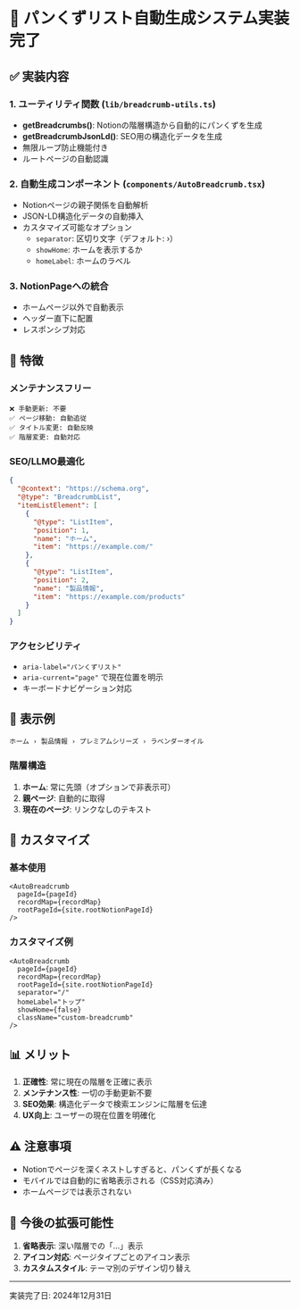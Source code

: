 # 🍞 パンくずリスト自動生成システム実装完了

## ✅ 実装内容

### 1. ユーティリティ関数 (`lib/breadcrumb-utils.ts`)
- **getBreadcrumbs()**: Notionの階層構造から自動的にパンくずを生成
- **getBreadcrumbJsonLd()**: SEO用の構造化データを生成
- 無限ループ防止機能付き
- ルートページの自動認識

### 2. 自動生成コンポーネント (`components/AutoBreadcrumb.tsx`)
- Notionページの親子関係を自動解析
- JSON-LD構造化データの自動挿入
- カスタマイズ可能なオプション
  - `separator`: 区切り文字（デフォルト: ›）
  - `showHome`: ホームを表示するか
  - `homeLabel`: ホームのラベル

### 3. NotionPageへの統合
- ホームページ以外で自動表示
- ヘッダー直下に配置
- レスポンシブ対応

## 🎯 特徴

### メンテナンスフリー
```
❌ 手動更新: 不要
✅ ページ移動: 自動追従
✅ タイトル変更: 自動反映
✅ 階層変更: 自動対応
```

### SEO/LLMO最適化
```json
{
  "@context": "https://schema.org",
  "@type": "BreadcrumbList",
  "itemListElement": [
    {
      "@type": "ListItem",
      "position": 1,
      "name": "ホーム",
      "item": "https://example.com/"
    },
    {
      "@type": "ListItem",
      "position": 2,
      "name": "製品情報",
      "item": "https://example.com/products"
    }
  ]
}
```

### アクセシビリティ
- `aria-label="パンくずリスト"`
- `aria-current="page"` で現在位置を明示
- キーボードナビゲーション対応

## 📐 表示例

```
ホーム › 製品情報 › プレミアムシリーズ › ラベンダーオイル
```

### 階層構造
1. **ホーム**: 常に先頭（オプションで非表示可）
2. **親ページ**: 自動的に取得
3. **現在のページ**: リンクなしのテキスト

## 🔧 カスタマイズ

### 基本使用
```tsx
<AutoBreadcrumb
  pageId={pageId}
  recordMap={recordMap}
  rootPageId={site.rootNotionPageId}
/>
```

### カスタマイズ例
```tsx
<AutoBreadcrumb
  pageId={pageId}
  recordMap={recordMap}
  rootPageId={site.rootNotionPageId}
  separator="/"
  homeLabel="トップ"
  showHome={false}
  className="custom-breadcrumb"
/>
```

## 📊 メリット

1. **正確性**: 常に現在の階層を正確に表示
2. **メンテナンス性**: 一切の手動更新不要
3. **SEO効果**: 構造化データで検索エンジンに階層を伝達
4. **UX向上**: ユーザーの現在位置を明確化

## ⚠️ 注意事項

- Notionでページを深くネストしすぎると、パンくずが長くなる
- モバイルでは自動的に省略表示される（CSS対応済み）
- ホームページでは表示されない

## 🚀 今後の拡張可能性

1. **省略表示**: 深い階層での「...」表示
2. **アイコン対応**: ページタイプごとのアイコン表示
3. **カスタムスタイル**: テーマ別のデザイン切り替え

---

実装完了日: 2024年12月31日